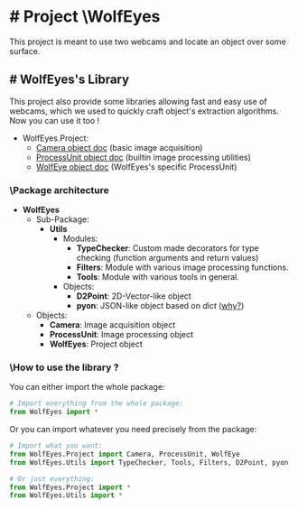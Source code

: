 # # Project \WolfEyes

This project is meant to use two webcams and locate an object over some surface.

## # WolfEyes's Library

This project also provide some libraries allowing fast and easy use of webcams, which we used to quickly craft object's extraction algorithms. Now you can use it too !

- WolfEyes.Project:
  - [Camera object doc](WolfEyes/Markdown/Camera.md) (basic image acquisition)
  - [ProcessUnit object doc](WolfEyes/Markdown/ProcessUnit.md) (builtin image processing utilities)
  - [WolfEye object doc](WolfEyes/Markdown/WolfEye.md) (WolfEyes's specific ProcessUnit)

### \Package architecture
- **WolfEyes**
  - Sub-Package:
    - **Utils**
      - Modules:
        - **TypeChecker**: Custom made decorators for type checking (function arguments and return values)
        - **Filters**: Module with various image processing functions.
        - **Tools**: Module with various tools in general.
      - Objects:
        - **D2Point**: 2D-Vector-like object
        - **pyon**: JSON-like object based on *dict* ([why?](Markdown/pyon.md))
  - Objects:
    - **Camera**: Image acquisition object
    - **ProcessUnit**: Image processing object
    - **WolfEyes**: Project object

### \How to use the library ?

You can either import the whole package:

```python
# Import everything from the whole package:
from WolfEyes import *
```

Or you can import whatever you need precisely from the package:

```python
# Import what you want:
from WolfEyes.Project import Camera, ProcessUnit, WolfEye
from WolfEyes.Utils import TypeChecker, Tools, Filters, D2Point, pyon

# Or just everything:
from WolfEyes.Project import *
from WolfEyes.Utils import *
```
